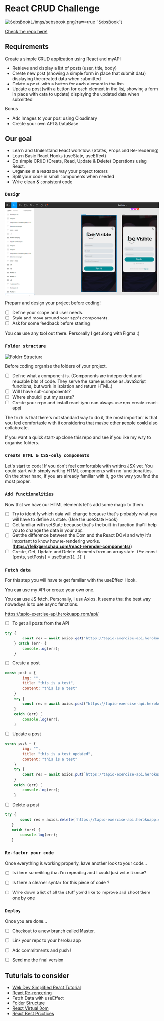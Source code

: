 # React CRUD Challenge

![SebsBook(./imgs/sebsbook.png?raw=true "SebsBook")](https://tapio-exercise.herokuapp.com/)

[Check the repo here!](https://github.com/sebherrerabe/tapio-exercise)

## Requirements

Create a simple CRUD application using React and myAPI

- Retrieve and display a list of posts (user, title, body)
- Create new post (showing a simple form in place that submit data) displaying
the created data when submitted
- Delete a post (with a button for each element in the list)
- Update a post (with a button for each element in the list, showing a form in
place with data to update) displaying the updated data when submitted

Bonus

- Add Images to your post using Cloudinary
- Create your own API & DataBase


## Our goal

- Learn and Understand React workflow. (States, Props and Re-rendering)
- Learn Basic React Hooks (useState, useEffect)
- Do simple CRUD (Create, Read, Update & Delete) Operations using React.
- Organise in a readable way your project folders
- Split your code in small components when needed
- Write clean & consistent code

### `Design`

![Figma](./imgs/figma.png?raw=true "Figma")

Prepare and design your project before coding! 

- [ ] Define your scope and user needs.
- [ ] Style and move around your app's components.
- [ ] Ask for some feedback before starting

You can use any tool out there. Personally I get along with Figma :)

### `Folder structure`
![Folder Structure](https://i.stack.imgur.com/741Ng.png)

Before coding organise the folders of your project. 

- [ ] Define what a component is. (Components are independent and reusable bits of code. They serve the same purpose as JavaScript functions, but work in isolation and return HTML.)
- [ ] Will I have sub-components?
- [ ] Where should I put my assets?
- [ ] Create your repo and install react (you can always use npx create-react-app)

The truth is that there's not standard way to do it, the most important is that you feel comfortable with it considering that maybe other people could also collaborate.

If you want a quick start-up clone this repo and see if you like my way to organise folders.

### `Create HTML & CSS-only components`

Let's start to code! 
If you don't feel comfortable with writing JSX yet. You could start with simply writing HTML components with no funcitionalities. On the other hand, if you are already familiar with it, go the way you find the most proper.


### `Add functionalities`

Now that we have our HTML elements let's add some magic to them.

- [ ] Try to identify which data will change because that's probably what you will have to define as state. (Use the useState Hook)
- [ ] Get familiar with setState because that's the built-in function that'll help you to change the data in your app.
- [ ] Get the difference between the Dom and the React DOM and why it's important to know how re-rendering works. (**https://felixgerschau.com/react-rerender-components/**)
- [ ] Create, Get, Update and Delete elements from an array state. (Ex: const [posts, setPosts] = useState([{...}]) )

### `Fetch data`

For this step you will have to get familiar with the useEffect Hook.

You can use my API or create your own one.

You can use JS fetch. Personally, I use Axios. It seems that the best way nowadays is to use async functions.

https://tapio-exercise-api.herokuapp.com/api/

- [ ] To get all posts from the API

```js
try {
        const res = await axios.get("https://tapio-exercise-api.herokuapp.com/api/posts");
    } catch (err) {
        console.log(err);
    }
```


- [ ] Create a post

```js
const post = {
        img: "",
        title: "this is a test",
        content: "this is a test"
    }
    try {
        const res = await axios.post("https://tapio-exercise-api.herokuapp.com/api/posts", post);
    }
    catch (err) {
        console.log(err);
    }
```



- [ ] Update a post

```js
const post = {
        img: "",
        title: "this is a test updated",
        content: "this is a test"
    }
    try {
        const res = await axios.put(`https://tapio-exercise-api.herokuapp.com/api/posts/${post.id}`, post);
    }
    catch (err) {
        console.log(err);
    }
```


- [ ] Delete a post

 ```js
 try {
        const res = axios.delete(`https://tapio-exercise-api.herokuapp.com/api/posts/${post.id}`);
    }
    catch (err) {
        console.log(err);
    }
 ```

### `Re-factor your code`

Once everything is working properly, have another look to your code...

- [ ] Is there something that i'm repeating and I could just write it once?
- [ ] Is there a cleaner syntax for this piece of code ?
- [ ] Write down a list of all the stuff you'd like to improve and shoot them one by one


### `Deploy`

Once you are done...

- [ ] Checkout to a new branch called Master.
- [ ] Link your repo to your heroku app
- [ ] Add commitments and push !
- [ ] Send me the final version


## Tuturials to consider


- [Web Dev Simplified React Tutorial](https://www.youtube.com/watch?v=hQAHSlTtcmY&t=1372s)
- [React Re-rendering](https://www.youtube.com/watch?v=0iNDB-2fg8A)
- [Fetch Data with useEffect](https://www.youtube.com/watch?v=bYFYF2GnMy8)
- [Folder Structure](https://www.youtube.com/watch?v=XEO3mFvrDx0)
- [React Virtual Dom](https://www.youtube.com/watch?v=Iw2BLUjQo1E)
- [React Best Practices](https://www.youtube.com/watch?v=5r4LlVAFrd0)

